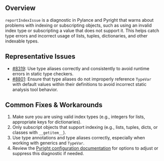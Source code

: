 ## Overview

`reportIndexIssue` is a diagnostic in Pylance and Pyright that warns about problems with indexing or subscripting objects, such as using an invalid index type or subscripting a value that does not support it. This helps catch type errors and incorrect usage of lists, tuples, dictionaries, and other indexable types.

## Representative Issues

-   [#8319](https://github.com/microsoft/pyright/issues/8319): Use type aliases correctly and consistently to avoid runtime errors in static type checkers.
-   [#8801](https://github.com/microsoft/pyright/issues/8801): Ensure that type aliases do not improperly reference `TypeVar` with default values within their definitions to avoid incorrect static analysis tool behavior.

## Common Fixes & Workarounds

1. Make sure you are using valid index types (e.g., integers for lists, appropriate keys for dictionaries).
2. Only subscript objects that support indexing (e.g., lists, tuples, dicts, or classes with `__getitem__`).
3. Use type annotations and type aliases correctly, especially when working with generics and `TypeVar`.
4. Review the [Pyright configuration documentation](https://github.com/microsoft/pyright/blob/main/docs/configuration.md#reportIndexIssue) for options to adjust or suppress this diagnostic if needed.
